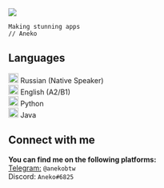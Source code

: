 <img src="https://png.pngtree.com/thumb_back/fw800/background/20190221/ourmid/pngtree-japan-tourism-pink-hand-painted-image_13888.jpg">

```
Making stunning apps
// Aneko
```

## Languages
<img src="https://github.com/buildkite/emojis/raw/main/img-apple-64/1f1f7-1f1fa.png" height="20" width="20"> Russian (Native Speaker)\
<img src="https://github.com/buildkite/emojis/raw/main/img-apple-64/1f1ec-1f1e7.png" height="20" width="20"> English (A2/B1)\
<img src="https://github.com/buildkite/emojis/raw/main/img-buildkite-64/python.png" height="20" width="20"> Python\
<img src="https://github.com/buildkite/emojis/raw/main/img-buildkite-64/java.png" height="20" width="20"> Java

## Connect with me
**You can find me on the following platforms:**\
[Telegram:](https://t.me/anekobtw) `@anekobtw`\
Discord: `Aneko#6825`
